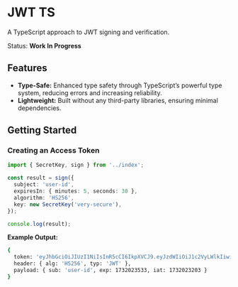 # JWT TS
A TypeScript approach to JWT signing and verification.

Status: **Work In Progress**

## Features
-	**Type-Safe:** Enhanced type safety through TypeScript’s powerful type system, reducing errors and increasing reliability.
-	**Lightweight:** Built without any third-party libraries, ensuring minimal dependencies.

## Getting Started
### Creating an Access Token
```ts
import { SecretKey, sign } from '../index';

const result = sign({
  subject: 'user-id',
  expiresIn: { minutes: 5, seconds: 30 },
  algorithm: 'HS256',
  key: new SecretKey('very-secure'),
});

console.log(result);
```

**Example Output:**
```bash
{
  token: 'eyJhbGciOiJIUzI1NiIsInR5cCI6IkpXVCJ9.eyJzdWIiOiJ1c2VyLWlkIiwiZXhwIjoxNzMyMDIzNTMzLCJpYXQiOjE3MzIwMjMyMDN9.XiU2BJRpY8Iyzzf-1sT14amwr0tKAqD5cm-ESNuP_lw',
  header: { alg: 'HS256', typ: 'JWT' },
  payload: { sub: 'user-id', exp: 1732023533, iat: 1732023203 }
}
```

